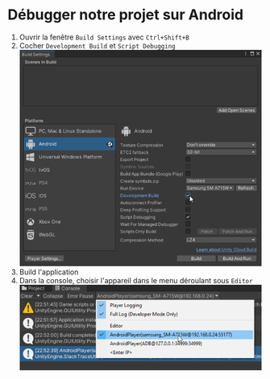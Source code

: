 # Débugger notre projet sur Android

1. Ouvrir la fenêtre `Build Settings` avec `Ctrl+Shift+B`
2. Cocher `Development Build`  et `Script Debugging`<br>
![](images_debugging/build_settings.png)
3. Build l'application
4. Dans la console, choisir l'appareil dans le menu déroulant sous `Editor`<br>
![](images_debugging/console_target.png)